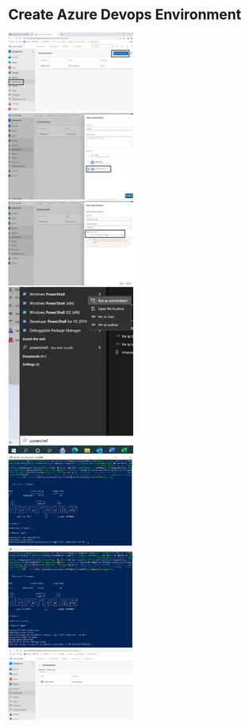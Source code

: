 # Create Azure Devops Environment

<img src="https://github.com/simonsuthers/Test.SqlDatabase/blob/master/Notes/Pictures/Environments/Environment01.png" width="50%" height="50%">

<img src="https://github.com/simonsuthers/Test.SqlDatabase/blob/master/Notes/Pictures/Environments/Environment02.png" width="50%" height="50%">

<img src="https://github.com/simonsuthers/Test.SqlDatabase/blob/master/Notes/Pictures/Environments/Environment03.png" width="50%" height="50%">

<img src="https://github.com/simonsuthers/Test.SqlDatabase/blob/master/Notes/Pictures/Environments/Environment04.png" width="50%" height="50%">

<img src="https://github.com/simonsuthers/Test.SqlDatabase/blob/master/Notes/Pictures/Environments/Environment05.png" width="50%" height="50%">

<img src="https://github.com/simonsuthers/Test.SqlDatabase/blob/master/Notes/Pictures/Environments/Environment06.png" width="50%" height="50%">

<img src="https://github.com/simonsuthers/Test.SqlDatabase/blob/master/Notes/Pictures/Environments/Environment07.png" width="50%" height="50%">

